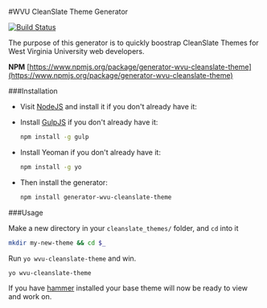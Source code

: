 #WVU CleanSlate Theme Generator

[![Build Status](https://travis-ci.org/wvuweb/generator-wvu-cleanslate-theme.svg?branch=master)](https://travis-ci.org/wvuweb/generator-wvu-cleanslate-theme)

The purpose of this generator is to quickly boostrap CleanSlate Themes for West Virginia University web developers.

**NPM** [https://www.npmjs.org/package/generator-wvu-cleanslate-theme](https://www.npmjs.org/package/generator-wvu-cleanslate-theme)


###Installation

* Visit [NodeJS](http://nodejs.org/) and install it if you don't already have it:

* Install [GulpJS](http://gulpjs.com/) if you don't already have it:

  ```bash
  npm install -g gulp
  ```

* Install Yeoman if you don't already have it:

  ```bash
  npm install -g yo
  ```

* Then install the generator:

  ```bash
  npm install generator-wvu-cleanslate-theme
  ```

###Usage

Make a new directory in your `cleanslate_themes/` folder, and `cd` into it

```bash
mkdir my-new-theme && cd $_
```

Run `yo wvu-cleanslate-theme` and win.

```bash
yo wvu-cleanslate-theme
```

If you have [hammer](https://github.com/wvuweb/hammer) installed your base theme will now be ready to view and work on.

